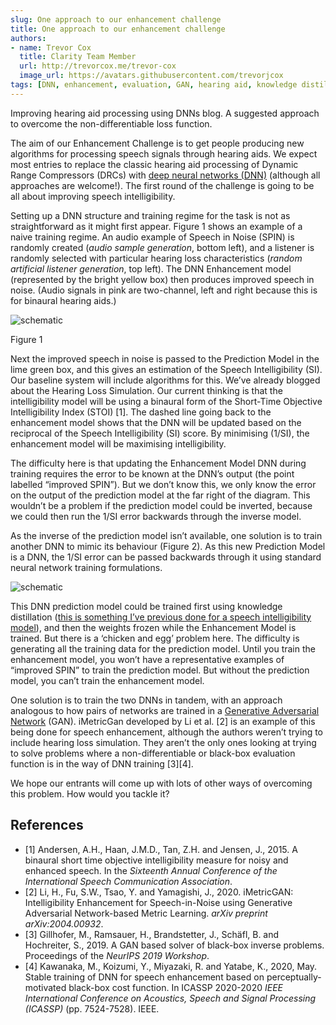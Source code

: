 ```yaml
---
slug: One approach to our enhancement challenge
title: One approach to our enhancement challenge
authors: 
- name: Trevor Cox
  title: Clarity Team Member
  url: http://trevorcox.me/trevor-cox
  image_url: https://avatars.githubusercontent.com/trevorjcox
tags: [DNN, enhancement, evaluation, GAN, hearing aid, knowledge distillation]
---
```


Improving hearing aid processing using DNNs blog. A suggested approach to overcome the non-differentiable loss function.


The aim of our Enhancement Challenge is to get people producing new algorithms for processing speech signals through hearing aids. We expect most entries to replace the classic hearing aid processing of Dynamic Range Compressors (DRCs) with [deep neural networks (DNN)](https://en.wikipedia.org/wiki/Deep_learning) (although all approaches are welcome!). The first round of the challenge is going to be all about improving speech intelligibility.

Setting up a DNN structure and training regime for the task is not as straightforward as it might first appear. Figure 1 shows an example of a naive training regime. An audio example of Speech in Noise (SPIN) is randomly created (*audio sample generation*, bottom left), and a listener is randomly selected with particular hearing loss characteristics (*random artificial listener generation*, top left). The DNN Enhancement model (represented by the bright yellow box) then produces improved speech in noise. (Audio signals in pink are two-channel, left and right because this is for binaural hearing aids.)

![schematic](/img/clarity_schematic_for_blog-09.png)

Figure 1

Next the improved speech in noise is passed to the Prediction Model in the lime green box, and this gives an estimation of the Speech Intelligibility (SI). Our baseline system will include algorithms for this. We’ve already blogged about the Hearing Loss Simulation. Our current thinking is that the intelligibility model will be using a binaural form of the Short-Time Objective Intelligibility Index (STOI) [1]. The dashed line going back to the enhancement model shows that the DNN will be updated based on the reciprocal of the Speech Intelligibility (SI) score. By minimising (1/SI), the enhancement model will be maximising intelligibility.

The difficulty here is that updating the Enhancement Model DNN during training requires the error to be known at the DNN’s output (the point labelled “improved SPIN”). But we don’t know this, we only know the error on the output of the prediction model at the far right of the diagram. This wouldn’t be a problem if the prediction model could be inverted, because we could then run the 1/SI error backwards through the inverse model.

As the inverse of the prediction model isn’t available, one solution is to train another DNN to mimic its behaviour (Figure 2). As this new Prediction Model is a DNN, the 1/SI error can be passed backwards through it using standard neural network training formulations.

![schematic](/img/clarity_schematic_for_blog-10.png)

This DNN prediction model could be trained first using knowledge distillation ([this is something I’ve previous done for a speech intelligibility model](http://usir.salford.ac.uk/id/eprint/56234/)), and then the weights frozen while the Enhancement Model is trained. But there is a ‘chicken and egg’ problem here. The difficulty is generating all the training data for the prediction model. Until you train the enhancement model, you won’t have a representative examples of “improved SPIN” to train the prediction model. But without the prediction model, you can’t train the enhancement model.

One solution is to train the two DNNs in tandem, with an approach analogous to how pairs of networks are trained in a [Generative Adversarial Network](https://en.wikipedia.org/wiki/Generative_adversarial_network) (GAN). iMetricGan developed by Li et al. [2] is an example of this being done for speech enhancement, although the authors weren’t trying to include hearing loss simulation. They aren’t the only ones looking at trying to solve problems where a non-differentiable or black-box evaluation function is in the way of DNN training [3][4].

We hope our entrants will come up with lots of other ways of overcoming this problem. How would you tackle it?

## References

- [1] Andersen, A.H., Haan, J.M.D., Tan, Z.H. and Jensen, J., 2015. A binaural short time objective intelligibility measure for noisy and enhanced speech. In the *Sixteenth Annual Conference of the International Speech Communication Association*.
- [2] Li, H., Fu, S.W., Tsao, Y. and Yamagishi, J., 2020. iMetricGAN: Intelligibility Enhancement for Speech-in-Noise using Generative Adversarial Network-based Metric Learning. *arXiv preprint arXiv:2004.00932*.
- [3] Gillhofer, M., Ramsauer, H., Brandstetter, J., Schäfl, B. and Hochreiter, S., 2019. A GAN based solver of black-box inverse problems. Proceedings of the *NeurIPS 2019 Workshop*.
- [4] Kawanaka, M., Koizumi, Y., Miyazaki, R. and Yatabe, K., 2020, May. Stable training of DNN for speech enhancement based on perceptually-motivated black-box cost function. In ICASSP 2020-2020 *IEEE International Conference on Acoustics, Speech and Signal Processing (ICASSP)* (pp. 7524-7528). IEEE.
